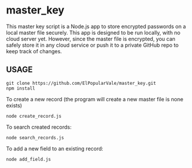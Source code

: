 # master_key

This master key script is a Node.js app to store encrypted passwords on a local master file securely. This app is designed to be run locally, with no cloud server yet. However, since the master file is encrypted, you can safely store it in any cloud service or push it to a private GitHub repo to keep track of changes.

## USAGE

```console
git clone https://github.com/ElPopularVale/master_key.git
npm install
```

To create a new record (the program will create a new master file is none exists)

```console
node create_record.js
```

To search created records:

```console
node search_records.js
```

To add a new field to an existing record:

```console
node add_field.js
```

